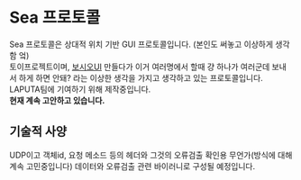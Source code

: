 # Sea 프로토콜
Sea 프로토콜은 상대적 위치 기반 GUI 프로토콜입니다. (본인도 써놓고 이상하게 생각함 엌)<br>
토이프로젝트이며, [보시오UI](https://github.com/VARZero/bosioUI) 만들다가 이거 여러명에서 할때 걍 하나가 여러군데 보내서 하게 하면 안돼? 라는 이상한 생각을 가지고 생각하고 있는 프로토콜입니다.<br>
LAPUTA팀에 기여하기 위해 제작중입니다.<br>
**현재 계속 고안하고 있습니다.**
## 기술적 사양
UDP이고 객체id, 요청 메소드 등의 헤더와 그것의 오류검출 확인용 무언가(방식에 대해 계속 고민중입니다) 데이터와 오류검출 관련 바이러니로 구성될 예정입니다. 
